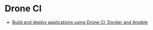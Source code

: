 # Drone CI

* [Build and deploy applications using Drone CI, Docker and Ansible](https://blog.maqpie.com/2017/03/21/build-and-deploy-applications-using-drone-ci-docker-and-ansible/)
